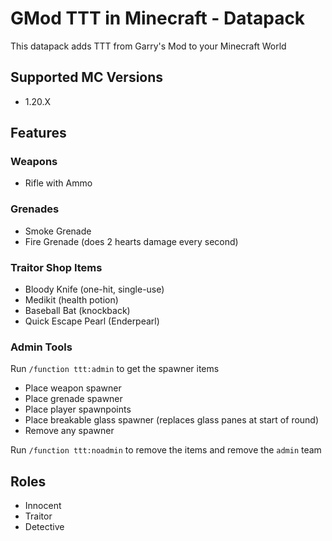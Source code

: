 # GMod TTT in Minecraft - Datapack

This datapack adds TTT from Garry's Mod to your Minecraft World

## Supported MC Versions

- 1.20.X

## Features

### Weapons

- Rifle with Ammo

### Grenades

- Smoke Grenade
- Fire Grenade (does 2 hearts damage every second)

### Traitor Shop Items

- Bloody Knife (one-hit, single-use)
- Medikit (health potion)
- Baseball Bat (knockback)
- Quick Escape Pearl (Enderpearl)

### Admin Tools

Run `/function ttt:admin` to get the spawner items

- Place weapon spawner
- Place grenade spawner
- Place player spawnpoints
- Place breakable glass spawner (replaces glass panes at start of round)
- Remove any spawner

Run `/function ttt:noadmin` to remove the items and remove the `admin` team

## Roles

- Innocent
- Traitor
- Detective